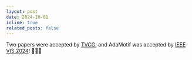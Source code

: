 ```yaml
---
layout: post
date: 2024-10-01
inline: true
related_posts: false
---
```


Two papers were accepted by [TVCG](https://www.computer.org/csdl/journal/tg), and AdaMotif was accepted by [IEEE VIS 2024](https://ieeevis.org/year/2024/welcome)! 🎉🎉🎉